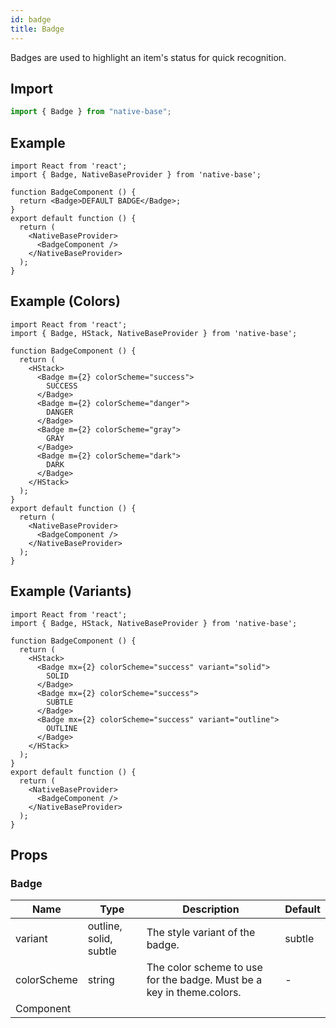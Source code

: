 ```yaml
---
id: badge
title: Badge
---
```


Badges are used to highlight an item's status for quick recognition.

## Import

```jsx
import { Badge } from "native-base";
```

## Example

```SnackPlayer name=Badge%20Example
import React from 'react';
import { Badge, NativeBaseProvider } from 'native-base';

function BadgeComponent () {
  return <Badge>DEFAULT BADGE</Badge>;
}
export default function () {
  return (
    <NativeBaseProvider>
      <BadgeComponent />
    </NativeBaseProvider>
  );
}
```

## Example (Colors)

```SnackPlayer name=Badge%20Example(Colors)
import React from 'react';
import { Badge, HStack, NativeBaseProvider } from 'native-base';

function BadgeComponent () {
  return (
    <HStack>
      <Badge m={2} colorScheme="success">
        SUCCESS
      </Badge>
      <Badge m={2} colorScheme="danger">
        DANGER
      </Badge>
      <Badge m={2} colorScheme="gray">
        GRAY
      </Badge>
      <Badge m={2} colorScheme="dark">
        DARK
      </Badge>
    </HStack>
  );
}
export default function () {
  return (
    <NativeBaseProvider>
      <BadgeComponent />
    </NativeBaseProvider>
  );
}
```

## Example (Variants)

```SnackPlayer name=Badge%20Example(Variants)
import React from 'react';
import { Badge, HStack, NativeBaseProvider } from 'native-base';

function BadgeComponent () {
  return (
    <HStack>
      <Badge mx={2} colorScheme="success" variant="solid">
        SOLID
      </Badge>
      <Badge mx={2} colorScheme="success">
        SUBTLE
      </Badge>
      <Badge mx={2} colorScheme="success" variant="outline">
        OUTLINE
      </Badge>
    </HStack>
  );
}
export default function () {
  return (
    <NativeBaseProvider>
      <BadgeComponent />
    </NativeBaseProvider>
  );
}
```

## Props

### Badge

| Name        | Type                   | Description                                                           | Default |
| ----------- | ---------------------- | --------------------------------------------------------------------- | ------- |
| variant     | outline, solid, subtle | The style variant of the badge.                                       | subtle  |
| colorScheme | string                 | The color scheme to use for the badge. Must be a key in theme.colors. | -       |
| Component   |                        |                                                                       |         |

